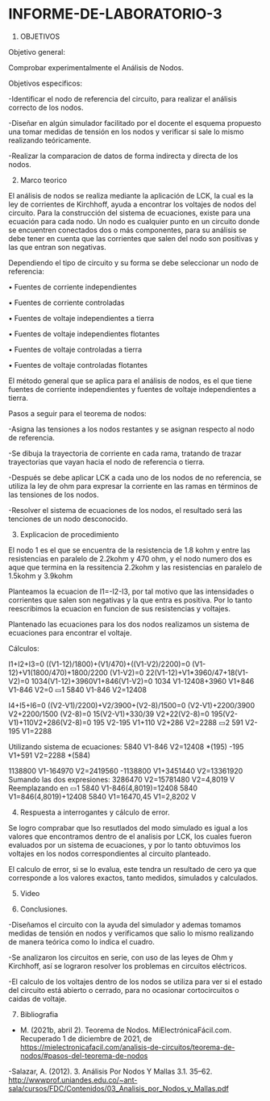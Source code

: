 # INFORME-DE-LABORATORIO-3

1) OBJETIVOS

Objetivo general:

Comprobar experimentalmente el Análisis de Nodos.

Objetivos especificos:

-Identificar el nodo de referencia del circuito, para realizar el análisis correcto de los nodos.

-Diseñar en algún simulador facilitado por el docente el esquema propuesto una tomar medidas de tensión en los nodos y verificar si sale lo mismo realizando teóricamente.

-Realizar la comparacion de datos de forma indirecta y directa de los nodos.

2) Marco teorico

El análisis de nodos se realiza mediante la aplicación de LCK, la cual es la ley de corrientes de Kirchhoff, ayuda a encontrar los voltajes de nodos del circuito. Para la construcción del sistema de ecuaciones, existe para una ecuación para cada nodo. Un nodo es cualquier punto en un circuito donde se encuentren conectados dos o más componentes, para su análisis se debe tener en cuenta que las corrientes que salen del nodo son positivas y las que entran son negativas.

Dependiendo el tipo de circuito y su forma se debe seleccionar un nodo de referencia:

•	Fuentes de corriente independientes

• Fuentes de corriente controladas

• Fuentes de voltaje independientes a tierra

• Fuentes de voltaje independientes flotantes

• Fuentes de voltaje controladas a tierra

• Fuentes de voltaje controladas flotantes


El método general que se aplica para el análisis de nodos, es el que tiene fuentes de corriente independientes y fuentes de voltaje independientes a tierra.

Pasos a seguir para el teorema de nodos:


-Asigna las tensiones a los nodos restantes y se asignan respecto al nodo de referencia.

-Se dibuja la trayectoria de corriente en cada rama, tratando de trazar trayectorias que vayan hacia el nodo de referencia o tierra.

-Después se debe aplicar LCK a cada uno de los nodos de no referencia, se utiliza la ley de ohm para expresar la corriente en las ramas en términos de las tensiones de los nodos.

-Resolver el sistema de ecuaciones de los nodos, el resultado será las tenciones de un nodo desconocido.


3) Explicacion de procedimiento

El nodo 1 es el que se encuentra de la resistencia de 1.8 kohm y entre las resistencias en paralelo de 2.2kohm y 470 ohm, y el nodo numero dos es aque que termina en la ressitencia 2.2kohm y las resistencias en paralelo de 1.5kohm y  3.9kohm

Planteamos la ecuacion de I1=-I2-I3, por tal motivo que las intensidades o corrientes que salen son negativas y la que entra es positiva. Por lo tanto reescribimos la ecuacion en funcion de sus resistencias y voltajes.
 
Plantenado las ecuaciones para los dos nodos realizamos un sistema de ecuaciones para encontrar el voltaje.





Cálculos:

I1+I2+I3=0
((V1-12)/1800)+(V1/470)+((V1-V2)/2200)=0
(V1-12)+V1(1800/470)+1800/2200 (V1-V2)=0
22(V1-12)+V1*3960/47+18(V1-V2)=0
1034(V1-12)+3960V1+846(V1-V2)=0
1034 V1-12408+3960 V1+846 V1-846 V2=0
▭1 5840 V1-846 V2=12408

I4+I5+I6=0
((V2-V1)/2200)+V2/3900+(V2-8)/1500=0
(V2-V1)+2200/3900 V2+2200/1500 (V2-8)=0
15(V2-V1)+330/39 V2+22(V2-8)=0
195(V2-V1)+110V2+286(V2-8)=0
195 V2-195 V1+110 V2+286 V2=2288
▭2 591 V2-195 V1=2288

Utilizando sistema de ecuaciones:
5840 V1-846 V2=12408          *(195)
-195 V1+591 V2=2288            *(584)

1138800 V1-164970 V2=2419560
-1138800 V1+3451440 V2=13361920
Sumando las dos expresiones:
3286470 V2=15781480
V2=4,8019 V
Reemplazando en ▭1
5840 V1-846(4,8019)=12408
5840 V1=846(4,8019)+12408
5840 V1=16470,45
V1=2,8202 V



4) Respuesta a interrogantes y cálculo de error.


Se logro comprabar que lso resutlados del modo simulado es igual a los valores que encontramos dentro de el analisis por LCK, los cuales fueron evaluados por un sistema de ecuaciones, y por lo tanto obtuvimos los voltajes en los nodos correspondientes al circuito planteado.

El calculo de error, si se lo evalua, este tendra un resultado de cero ya que corresponde a los valores exactos, tanto medidos, simulados y calculados.

5) Video


6) Conclusiones.

-Diseñamos el circuito con la ayuda del simulador y ademas tomamos medidas de tensión en nodos y verificamos que salio lo mismo realizando de manera teórica como lo indica el cuadro.

-Se analizaron los circuitos en serie, con uso de las leyes de Ohm y Kirchhoff, así se lograron resolver los problemas en circuitos eléctricos.

-El calculo de los voltajes dentro de los nodos se utiliza para ver si el estado del circuito está abierto o cerrado, para no ocasionar cortocircuitos o caidas de voltaje.



7) Bibliografia

- M. (2021b, abril 2). Teorema de Nodos. MiElectrónicaFácil.com. Recuperado 1 de diciembre de 2021, de https://mielectronicafacil.com/analisis-de-circuitos/teorema-de-nodos/#pasos-del-teorema-de-nodos

-Salazar, A. (2012). 3. Análisis Por Nodos Y Mallas 3.1. 35–62. http://wwwprof.uniandes.edu.co/~ant-sala/cursos/FDC/Contenidos/03_Analisis_por_Nodos_y_Mallas.pdf






